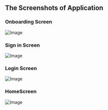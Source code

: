 ## The Screenshots of Application

### Onboarding Screen
![Image](https://github.com/user-attachments/assets/eeaa1a1d-f0e8-4bd9-8139-e6134ee2c70b)

### Sign in Screen
![Image](https://github.com/user-attachments/assets/1ac972a6-647d-4b67-91ea-e5f9762f2c8c)

### Login Screen
![Image](https://github.com/user-attachments/assets/3017be87-4d3d-4785-9e5d-2eab3acab6b0)

### HomeScreen
![Image](https://github.com/user-attachments/assets/337ce261-482a-45c7-85d2-1f75750f1a2e)
